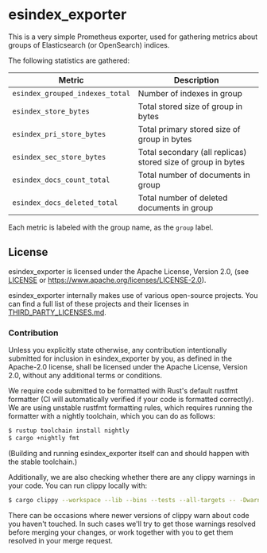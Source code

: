 # esindex_exporter

This is a very simple Prometheus exporter, used for gathering metrics about groups of Elasticsearch (or OpenSearch) indices.

The following statistics are gathered:

| Metric                          | Description                                                  |
|---------------------------------|--------------------------------------------------------------|
| `esindex_grouped_indexes_total` | Number of indexes in group                                   |
| `esindex_store_bytes`           | Total stored size of group in bytes                          |
| `esindex_pri_store_bytes`       | Total primary stored size of group in bytes                  |
| `esindex_sec_store_bytes`       | Total secondary (all replicas) stored size of group in bytes |
| `esindex_docs_count_total`      | Total number of documents in group                           |
| `esindex_docs_deleted_total`    | Total number of deleted documents in group                   |

Each metric is labeled with the group name, as the `group` label.

## License

esindex_exporter is licensed under the Apache License, Version 2.0, (see [LICENSE](LICENSE) or <https://www.apache.org/licenses/LICENSE-2.0>).

esindex_exporter internally makes use of various open-source projects.
You can find a full list of these projects and their licenses in [THIRD_PARTY_LICENSES.md](THIRD_PARTY_LICENSES.md).

### Contribution

Unless you explicitly state otherwise, any contribution intentionally submitted for inclusion in esindex_exporter by you, as defined in the Apache-2.0 license, shall be licensed under the Apache License, Version 2.0, without any additional terms or conditions.

We require code submitted to be formatted with Rust's default rustfmt formatter (CI will automatically verified if your code is formatted correctly).
We are using unstable rustfmt formatting rules, which requires running the formatter with a nightly toolchain, which you can do as follows:

```sh
$ rustup toolchain install nightly
$ cargo +nightly fmt
```

(Building and running esindex_exporter itself can and should happen with the stable toolchain.)

Additionally, we are also checking whether there are any clippy warnings in your code.
You can run clippy locally with:

```sh
$ cargo clippy --workspace --lib --bins --tests --all-targets -- -Dwarnings
```

There can be occasions where newer versions of clippy warn about code you haven't touched.
In such cases we'll try to get those warnings resolved before merging your changes, or work together with you to get them resolved in your merge request.
